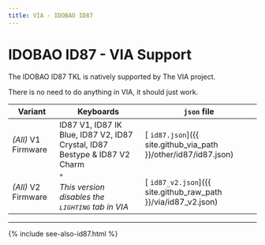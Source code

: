 ```yaml
---
title: VIA - IDOBAO ID87
---
```


# IDOBAO ID87 - VIA Support

<div class="border border-info border-4 bg-info bg-opacity-25 rounded-3 p-3 mb-3">
  <i class="fas fa-info-circle text-info"></i> The IDOBAO ID87 TKL is natively supported by The VIA project.

  There is no need to do anything in VIA, it should just work.
</div>


| Variant | Keyboards        | `json` file |
|---------|------------------|-------------|
| *(All)* V1 Firmware | ID87 V1, ID87 IK Blue, ID87 V2, ID87 Crystal, ID87 Bestype & ID87 V2 Charm | [<i class="fab fa-github-alt"></i> `id87.json`]({{ site.github_via_path }}/other/id87/id87.json) |
| *(All)* V2 Firmware | "<br>*<i class="fas fa-info-circle"></i> This version disables the <tt>LIGHTING</tt> tab in VIA* | [<i class="fas fa-code"></i> `id87_v2.json`]({{ site.github_raw_path }}/via/id87_v2.json) |


---

{% include see-also-id87.html %}
